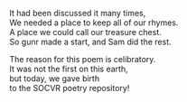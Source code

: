It had been discussed it many times,  
We needed a place to keep all of our rhymes.  
A place we could call our treasure chest.  
So gunr made a start, and Sam did the rest.  
  
The reason for this poem is celibratory.  
It was not the first on this earth,  
but today, we gave birth  
to the SOCVR poetry repository!
